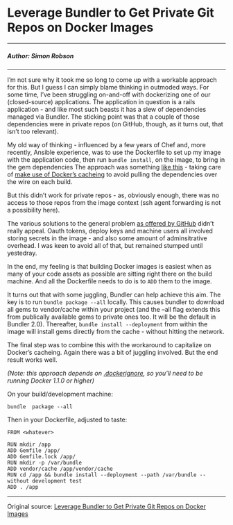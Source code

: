 # Leverage Bundler to Get Private Git Repos on Docker Images

---

##### Author: Simon Robson

----

I’m not sure why it took me so long to come up with a workable approach for this. But I guess I can simply blame thinking in outmoded ways. For some time, I’ve been struggling on-and-off with dockerizing one of our (closed-source) applications. The application in question is a rails application - and like most such beasts it has a slew of dependencies managed via Bundler. The sticking point was that a couple of those dependencies were in private repos (on GitHub, though, as it turns out, that isn’t too relevant).

My old way of thinking - influenced by a few years of Chef and, more recently, Ansible experience, was to use the Dockerfile to set up my image with the application code, then run `bundle install`, on the image, to bring in the gem dependencies The approach was something [like this](http://danielmartins.ninja/posts/a-week-of-docker.html) - taking care of [make use of Docker’s cacheing](http://ilikestuffblog.com/2014/01/06/how-to-skip-bundle-install-when-deploying-a-rails-app-to-docker/) to avoid pulling the dependencies over the wire on each build.

But this didn’t work for private repos - as, obviously enough, there was no access to those repos from the image context (ssh agent forwarding is not a possibility here).

The various solutions to the general problem [as offered by GitHub](https://developer.github.com/guides/managing-deploy-keys/) didn’t really appeal. Oauth tokens, deploy keys and machine users all involved storing secrets in the image - and also some amount of adminsitrative overhead. I was keen to avoid all of that, but remained stumped until yestedray.

In the end, my feeling is that building Docker images is easiest when as many of your code assets as possible are sitting right there on the build machine. And all the Dockerfile needs to do is to `ADD` them to the image.

It turns out that with some juggling, Bundler can help achieve this aim. The key is to run `bundle package --all` locally. This causes bundler to download all gems to vendor/cache within your project (and the –all flag extends this from publically available gems to private ones too. It will be the default in Bundler 2.0). Thereafter, `bundle install --deployment` from within the image will install gems directly from the cache - without hitting the network.

The final step was to combine this with the workaround to capitalize on Docker’s cacheing. Again there was a bit of juggling involved. But the end result works well.

*(Note: this approach depends on [.dockerignore](http://docs.docker.com/reference/builder/#the-dockerignore-file), so you’ll need to be running Docker 1.1.0 or higher)*

On your build/development machine:

```
bundle  package --all
```

Then in your Dockerfile, adjusted to taste:

```
FROM <whatever>

RUN mkdir /app
ADD Gemfile /app/
ADD Gemfile.lock /app/
RUN mkdir -p /var/bundle
ADD vendor/cache /app/vendor/cache
RUN cd /app && bundle install --deployment --path /var/bundle --without development test
ADD . /app
```

---

Original source: [Leverage Bundler to Get Private Git Repos on Docker Images](http://simonrobson.net/2014/10/14/private-git-repos-on-docker-images.html)